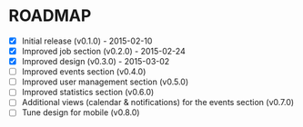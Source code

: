 # ROADMAP
- [x] Initial release (v0.1.0) - 2015-02-10
- [x] Improved job section (v0.2.0) - 2015-02-24
- [x] Improved design (v0.3.0) - 2015-03-02
- [ ] Improved events section (v0.4.0)
- [ ] Improved user management section (v0.5.0)
- [ ] Improved statistics section (v0.6.0)
- [ ] Additional views (calendar & notifications) for the events section (v0.7.0)
- [ ] Tune design for mobile (v0.8.0)
